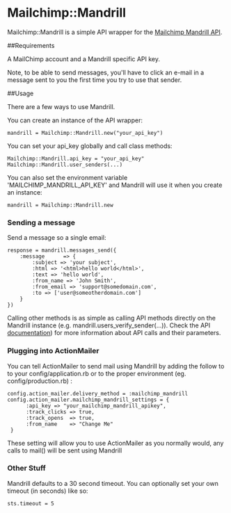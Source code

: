 # Mailchimp::Mandrill

Mailchimp::Mandrill is a simple API wrapper for the [Mailchimp Mandrill API](http://mandrillapp.com/api/docs/index.html).

##Requirements

A MailChimp account and a Mandrill specific API key.

Note, to be able to send messages, you'll have to click an e-mail in a message sent to you the first time you try to use that sender.

##Usage

There are a few ways to use Mandrill.

You can create an instance of the API wrapper:

    mandrill = Mailchimp::Mandrill.new("your_api_key")

You can set your api_key globally and call class methods:

    Mailchimp::Mandrill.api_key = "your_api_key"
    Mailchimp::Mandrill.user_senders(...)

You can also set the environment variable 'MAILCHIMP_MANDRILL_API_KEY' and Mandrill will use it when you create an instance:

    mandrill = Mailchimp::Mandrill.new

### Sending a message

Send a message so a single email:

    response = mandrill.messages_send({
        :message      => { 
            :subject => 'your subject', 
            :html => '<html>hello world</html>', 
            :text => 'hello world', 
            :from_name => 'John Smith', 
            :from_email => 'support@somedomain.com', 
            :to => ['user@someotherdomain.com']
        }
    })

Calling other methods is as simple as calling API methods directly on the Mandrill instance (e.g. mandrill.users_verify_sender(...)). Check the API [documentation](http://mandrillapp.com/api/docs/index.html)) for more information about API calls and their parameters.


### Plugging into ActionMailer

You can tell ActionMailer to send mail using Mandrill by adding the follow to to your config/application.rb or to the proper environment (eg. config/production.rb) :
    
    config.action_mailer.delivery_method = :mailchimp_mandrill
    config.action_mailer.mailchimp_mandrill_settings = {
          :api_key => "your_mailchimp_mandrill_apikey",
          :track_clicks => true,
          :track_opens  => true, 
          :from_name    => "Change Me"
     }

These setting will allow you to use ActionMailer as you normally would, any calls to mail() will be sent using Mandrill

### Other Stuff

Mandrill defaults to a 30 second timeout. You can optionally set your own timeout (in seconds) like so:

    sts.timeout = 5
